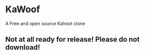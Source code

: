 # KaWoof
A Free and open source Kahoot clone
## Not at all ready for release! Please do not download!
